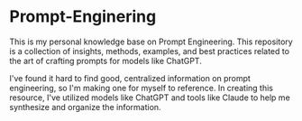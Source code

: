 # Prompt-Enginering

This is my personal knowledge base on Prompt Engineering. This repository is a collection of insights, methods, examples, and best practices related to the art of crafting prompts for models like ChatGPT.

I've found it hard to find good, centralized information on prompt engineering, so I'm making one for myself to reference. In creating this resource, I've utilized models like ChatGPT and tools like Claude to help me synthesize and organize the information.